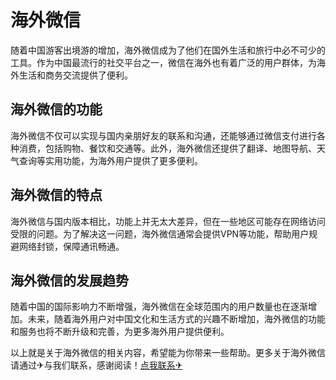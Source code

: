# 海外微信

随着中国游客出境游的增加，海外微信成为了他们在国外生活和旅行中必不可少的工具。作为中国最流行的社交平台之一，微信在海外也有着广泛的用户群体，为海外生活和商务交流提供了便利。

## 海外微信的功能

海外微信不仅可以实现与国内亲朋好友的联系和沟通，还能够通过微信支付进行各种消费，包括购物、餐饮和交通等。此外，海外微信还提供了翻译、地图导航、天气查询等实用功能，为海外用户提供了更多便利。

## 海外微信的特点

海外微信与国内版本相比，功能上并无太大差异，但在一些地区可能存在网络访问受限的问题。为了解决这一问题，海外微信通常会提供VPN等功能，帮助用户规避网络封锁，保障通讯畅通。

## 海外微信的发展趋势

随着中国的国际影响力不断增强，海外微信在全球范围内的用户数量也在逐渐增加。未来，随着海外用户对中国文化和生活方式的兴趣不断增加，海外微信的功能和服务也将不断升级和完善，为更多海外用户提供便利。

以上就是关于海外微信的相关内容，希望能为你带来一些帮助。更多关于海外微信 请通过✈与我们联系，感谢阅读！[点我联系✈](https://edge.k02.cc)